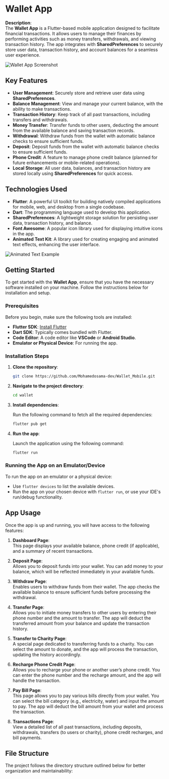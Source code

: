 # Wallet App

**Description**:  
The **Wallet App** is a Flutter-based mobile application designed to facilitate financial transactions. It allows users to manage their finances by performing activities such as money transfers, withdrawals, and viewing transaction history. The app integrates with **SharedPreferences** to securely store user data, transaction history, and account balances for a seamless user experience.

![Wallet App Screenshot](https://github.com/user-attachments/assets/2a8f2897-1a18-4481-8e24-080204cd36b0)

## Key Features

- **User Management**: Securely store and retrieve user data using **SharedPreferences**.
- **Balance Management**: View and manage your current balance, with the ability to make transactions.
- **Transaction History**: Keep track of all past transactions, including transfers and withdrawals.
- **Money Transfer**: Transfer funds to other users, deducting the amount from the available balance and saving transaction records.
- **Withdrawal**: Withdraw funds from the wallet with automatic balance checks to ensure sufficient funds.
- **Deposit**: Deposit funds from the wallet with automatic balance checks to ensure sufficient funds.
- **Phone Credit**: A feature to manage phone credit balance (planned for future enhancements or mobile-related operations).
- **Local Storage**: All user data, balances, and transaction history are stored locally using **SharedPreferences** for quick access.

## Technologies Used

- **Flutter**: A powerful UI toolkit for building natively compiled applications for mobile, web, and desktop from a single codebase.
- **Dart**: The programming language used to develop this application.
- **SharedPreferences**: A lightweight storage solution for persisting user data, transaction history, and balance.
- **Font Awesome**: A popular icon library used for displaying intuitive icons in the app.
- **Animated Text Kit**: A library used for creating engaging and animated text effects, enhancing the user interface.

![Animated Text Example](https://github.com/user-attachments/assets/dafb8d7e-dfba-4ea0-bfbc-bf6f457ce140)

## Getting Started

To get started with the **Wallet App**, ensure that you have the necessary software installed on your machine. Follow the instructions below for installation and setup.

### Prerequisites

Before you begin, make sure the following tools are installed:

- **Flutter SDK**: [Install Flutter](https://flutter.dev/docs/get-started/install)
- **Dart SDK**: Typically comes bundled with Flutter.
- **Code Editor**: A code editor like **VSCode** or **Android Studio**.
- **Emulator or Physical Device**: For running the app.

### Installation Steps

1. **Clone the repository**:

    ```bash
    git clone https://github.com/Mohamedosama-dev/Wallet_Mobile.git
    ```

2. **Navigate to the project directory**:

    ```bash
    cd wallet
    ```

3. **Install dependencies**:

    Run the following command to fetch all the required dependencies:

    ```bash
    flutter pub get
    ```

4. **Run the app**:

    Launch the application using the following command:

    ```bash
    flutter run
    ```

### Running the App on an Emulator/Device

To run the app on an emulator or a physical device:

- Use `flutter devices` to list the available devices.
- Run the app on your chosen device with `flutter run`, or use your IDE's run/debug functionality.

## App Usage

Once the app is up and running, you will have access to the following features:

1. **Dashboard Page**:  
   This page displays your available balance, phone credit (if applicable), and a summary of recent transactions.

2. **Deposit Page**:  
   Allows you to deposit funds into your wallet. You can add money to your balance, which will be reflected immediately in your available funds.

3. **Withdraw Page**:  
   Enables users to withdraw funds from their wallet. The app checks the available balance to ensure sufficient funds before processing the withdrawal.

4. **Transfer Page**:  
   Allows you to initiate money transfers to other users by entering their phone number and the amount to transfer. The app will deduct the transferred amount from your balance and update the transaction history.

5. **Transfer to Charity Page**:  
   A special page dedicated to transferring funds to a charity. You can select the amount to donate, and the app will process the transaction, updating the history accordingly.

6. **Recharge Phone Credit Page**:  
   Allows you to recharge your phone or another user’s phone credit. You can enter the phone number and the recharge amount, and the app will handle the transaction.

7. **Pay Bill Page**:  
   This page allows you to pay various bills directly from your wallet. You can select the bill category (e.g., electricity, water) and input the amount to pay. The app will deduct the bill amount from your wallet and process the transaction.

8. **Transactions Page**:  
   View a detailed list of all past transactions, including deposits, withdrawals, transfers (to users or charity), phone credit recharges, and bill payments.

## File Structure

The project follows the directory structure outlined below for better organization and maintainability:

